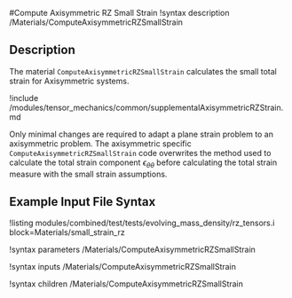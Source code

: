 #Compute Axisymmetric RZ Small Strain
!syntax description /Materials/ComputeAxisymmetricRZSmallStrain


## Description
The material `ComputeAxisymmetricRZSmallStrain` calculates the small total strain for Axisymmetric systems.

!include /modules/tensor_mechanics/common/supplementalAxisymmetricRZStrain.md

Only minimal changes are required to adapt a plane strain problem to an axisymmetric problem. The axisymmetric specific `ComputeAxisymmetricRZSmallStrain` code overwrites the method used to calculate the total strain component $\epsilon_{\theta \theta}$ before calculating the total strain measure with the small strain assumptions.

## Example Input File Syntax
!listing modules/combined/test/tests/evolving_mass_density/rz_tensors.i block=Materials/small_strain_rz

!syntax parameters /Materials/ComputeAxisymmetricRZSmallStrain

!syntax inputs /Materials/ComputeAxisymmetricRZSmallStrain

!syntax children /Materials/ComputeAxisymmetricRZSmallStrain
